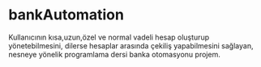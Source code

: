 # bankAutomation
Kullanıcının kısa,uzun,özel ve normal vadeli hesap oluşturup yönetebilmesini, dilerse hesaplar arasında 
çekiliş yapabilmesini sağlayan, nesneye yönelik programlama dersi banka otomasyonu projem.
